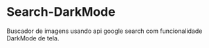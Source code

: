 # Search-DarkMode
Buscador de imagens usando api google search com funcionalidade DarkMode de tela.
